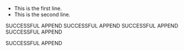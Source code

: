 - This is the first line.
- This is the second line.

SUCCESSFUL APPEND
SUCCESSFUL APPEND
SUCCESSFUL APPEND
SUCCESSFUL APPEND

SUCCESSFUL APPEND
